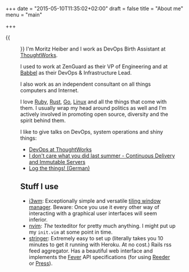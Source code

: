 +++
date = "2015-05-10T11:35:02+02:00"
draft = false
title = "About me"
menu = "main"

+++


{{<figure src="/images/moritz2.jpg" title="Copyright 2015, Martin Fowler" class="about">}}
I'm Moritz Heiber and I work as DevOps Birth Assistant at [ThoughtWorks](https://www.thoughtworks.com).

I used to work at ZenGuard as their VP of Engineering and at [Babbel](http://www.babbel.com) as their DevOps & Infrastructure Lead.

I also work as an independent consultant on all things computers and Internet.

I love [Ruby](http://www.ruby-lang.org), [Rust](http://www.rust-lang.org), [Go](https://golang.org), [Linux](http://linux.org) and all the things that come with them. I usually wrap my head around politics as well and I'm actively involved in promoting open source, diversity and the spirit behind them.

I like to give talks on DevOps, system operations and shiny things:

* [DevOps at ThoughtWorks](https://github.com/moritzheiber/devops-at-thoughtworks-presentation)
* [I don't care what you did last summer - Continuous Delivery and Immutable Servers](https://github.com/moritzheiber/i-dont-care-for-what-you-did-last-summer)
* [Log the things! (German)](https://github.com/moritzheiber/codetalks-2014-fluentd-presentation)

## Stuff I use

* [i3wm](http://www.i3wm.org): Exceptionally simple and versatile [tiling window manager](http://en.wikipedia.org/wiki/Tiling_window_manager). Beware: Once you use it every other way of interacting with a graphical user interfaces will seem inferior.
* [nvim](http://nvim.org): _The_ texteditor for pretty much anything. I might put up my `init.vim` at some point in time.
* [stringer](https://github.com/swanson/stringer): Extremely easy to set up (literally takes you 10 minutes to get it running with Heroku. At no cost.) Rails rss feed aggregator. Has a beautiful web interface and implements the [Fever](http://feedafever.com) API specifications (for using [Reeder](http://reederapp.com) or [Press](http://twentyfivesquares.com/press/)).

